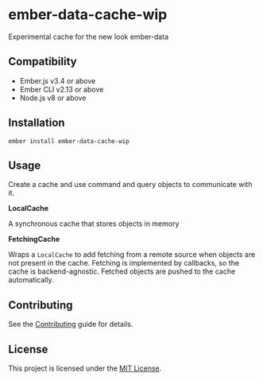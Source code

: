 ember-data-cache-wip
==============================================================================

Experimental cache for the new look ember-data


Compatibility
------------------------------------------------------------------------------

* Ember.js v3.4 or above
* Ember CLI v2.13 or above
* Node.js v8 or above


Installation
------------------------------------------------------------------------------

```
ember install ember-data-cache-wip
```


Usage
------------------------------------------------------------------------------

Create a cache and use command and query objects to communicate with it.

**LocalCache**

A synchronous cache that stores objects in memory

**FetchingCache**

Wraps a `LocalCache` to add fetching from a remote source when objects are not present in the cache. Fetching is implemented by callbacks, so the cache is backend-agnostic. Fetched objects are pushed to the cache automatically.

Contributing
------------------------------------------------------------------------------

See the [Contributing](CONTRIBUTING.md) guide for details.


License
------------------------------------------------------------------------------

This project is licensed under the [MIT License](LICENSE.md).
